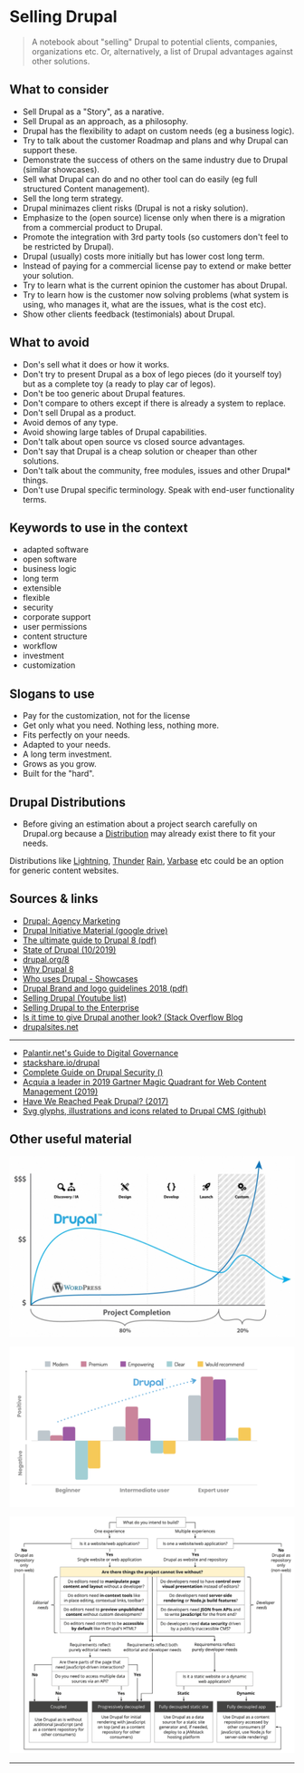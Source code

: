 # Selling Drupal
> A notebook about "selling" Drupal to potential clients, companies, organizations etc. Or, alternatively, a list of Drupal advantages against other solutions.

## What to consider
- Sell Drupal as a "Story", as a narative.
- Sell Drupal as an approach, as a philosophy.
- Drupal has the flexibility to adapt on custom needs (eg a business logic).
- Try to talk about the customer Roadmap and plans and why Drupal can support these.
- Demonstrate the success of others on the same industry due to Drupal (similar showcases).
- Sell what Drupal can do and no other tool can do easily (eg full structured Content management).
- Sell the long term strategy.
- Drupal minimazes client risks (Drupal is not a risky solution).
- Emphasize to the (open source) license only when there is a migration from a commercial product to Drupal.
- Promote the integration with 3rd party tools (so customers don't feel to be restricted by Drupal).
- Drupal (usually) costs more initially but has lower cost long term.
- Instead of paying for a commercial license pay to extend or make better your solution.
- Try to learn what is the current opinion the customer has about Drupal.
- Try to learn how is the customer now solving problems (what system is using, who manages it, what are the issues, what is the cost etc).
- Show other clients feedback (testimonials) about Drupal.

## What to avoid
- Don's sell what it does or how it works.
- Don't try to present Drupal as a box of lego pieces (do it yourself toy) but as a complete toy (a ready to play car of legos).
- Don't be too generic about Drupal features.
- Don't compare to others except if there is already a system to replace.
- Don't sell Drupal as a product.
- Avoid demos of any type.
- Avoid showing large tables of Drupal capabilities.
- Don't talk about open source vs closed source advantages.
- Don't say that Drupal is a cheap solution or cheaper than other solutions.
- Don't talk about the community, free modules, issues and other Drupal* things.
- Don't use Drupal specific terminology. Speak with end-user functionality terms.

## Keywords to use in the context
- adapted software
- open software
- business logic
- long term
- extensible
- flexible
- security
- corporate support
- user permissions
- content structure
- workflow
- investment
- customization

## Slogans to use
- Pay for the customization, not for the license
- Get only what you need. Nothing less, nothing more.
- Fits perfectly on your needs.
- Adapted to your needs.
- A long term investment.
- Grows as you grow.
- Built for the "hard".


## Drupal Distributions
- Before giving an estimation about a project search carefully on Drupal.org because a [Distribution](https://www.drupal.org/project/project_distribution) may already exist there to fit your needs. 

Distributions like [Lightning](https://www.drupal.org/project/lightning), [Thunder](https://www.drupal.org/project/thunder) [Rain](https://www.drupal.org/project/rain), [Varbase](https://www.drupal.org/project/varbase) etc could be an option for generic content websites.

## Sources & links
- [Drupal: Agency Marketing](https://www.drupal.org/community/agency-marketing)
- [Drupal Initiative Material (google drive)](https://drive.google.com/drive/folders/1ZkRt80-XuEmAIka_w3SLv8stc4zlaFwG)
- [The ultimate guide to Drupal 8 (pdf)](https://www.acquia.com/sites/acquia.com/files/documents/2019-05/UltimateGuideToDrupal_8.7.pdf)
- [State of Drupal (10/2019)](https://dri.es/state-of-drupal-presentation-october-2019)
- [drupal.org/8](https://www.drupal.org/8)
- [Why Drupal 8](https://www.drupal.com/why-drupal-8)
- [Who uses Drupal - Showcases](https://www.drupal.com/showcases)
- [Drupal Brand and logo guidelines 2018 (pdf)](https://drive.google.com/file/d/1sgVB1xOeLxnBNfuke73W86f1zrztttGQ/view)
- [Selling Drupal (Youtube list)](https://www.youtube.com/playlist?list=PLu2UqJVurcrveBrIuRUvQPLld2Spg_Hzg)
- [Selling Drupal to the Enterprise](https://vimeo.com/55590561)
- [Is it time to give Drupal another look? (Stack Overflow Blog](https://stackoverflow.blog/2020/06/23/is-it-time-to-give-drupal-another-look)
- [drupalsites.net](https://drupalsites.net)

---

- [Palantir.net's Guide to Digital Governance](https://www.palantir.net/node/731)
- [stackshare.io/drupal](https://stackshare.io/drupal)
- [Complete Guide on Drupal Security ()](https://www.keycdn.com/blog/drupal-security)
- [Acquia a leader in 2019 Gartner Magic Quadrant for Web Content Management (2019)](https://dri.es/acquia-a-leader-in-2019-gartner-magic-quadrant-for-web-content-management)
- [Have We Reached Peak Drupal? (2017)](https://www.previousnext.com.au/blog/have-we-reached-peak-drupal)
- [Svg glyphs, illustrations and icons related to Drupal CMS (github)](https://github.com/theodorosploumis/drupal-glyphs)

## Other useful material
![](drupal_vs_wp.jpeg)

![](curve_roles.png)

![](decouple_drupal.png)

---

